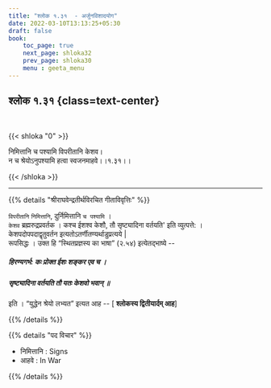 ```yaml
---
title: "श्लोक १.३१  - अर्जुनविशादयोग"
date: 2022-03-10T13:13:25+05:30
draft: false
book:
    toc_page: true
    next_page: shloka32
    prev_page: shloka30
    menu : geeta_menu
---
```




## श्लोक १.३१ {class=text-center}

<br/>

{{< shloka  "0"  >}}

निमित्तानि च पश्यामि विपरीतानि केशव।  
न च श्रेयोऽनुपश्यामि हत्वा स्वजनमाहवे।।१.३१।।

{{< /shloka >}}


---

{{% details "श्रीराघवेन्द्रतीर्थविरचित गीताविवृत्तिः" %}}

`विपरीतानि` `निमित्तानि`, दुर्निमित्तानि `च पश्यामि` ।   
`केशव` ब्रह्मरुद्रप्रवर्तक ।  कश्च ईशश्व केशौ, तौ सृष्ट्यादिना वर्तयति' इति व्युत्पत्ते: ।  
केशपदोपपदाद्वृतुवर्तन इत्यतोऽतर्णीतण्यर्थाडुप्रत्यये |   
रूपसिद्धः । उक्त हि “स्थितप्रज्ञस्य का भाषा” (२.५४) इत्येतद्भाष्ये --

##### हिरण्यगर्भ: कः प्रोक्त ईशः शङ्कर एव च । 
##### सृष्ट्यादिना वर्तयति तौ यतः केशवो भवान्‌ ॥  
इति । 
“युद्धेन श्रेयो लभ्यत” इत्यत आह -- [ **श्लोकस्य द्वितीयार्दम् आह**]


{{% /details %}}


{{% details "पद विचार" %}}

- निमित्तानि : Signs
- आहवे : In War

{{% /details %}}

